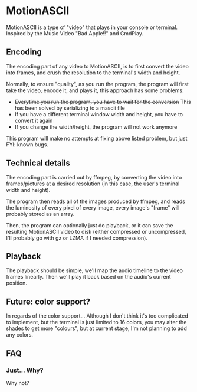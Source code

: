 # MotionASCII

MotionASCII is a type of "video" that plays in your console or terminal. Inspired by the Music Video "Bad Apple!!" and CmdPlay.

## Encoding

The encoding part of any video to MotionASCII, is to first convert the video into frames, and crush the resolution to the terminal's width and height.

Normally, to ensure "quality", as you run the program, the program will first take the video, encode it, and plays it, this approach has some problems:
- ~~Everytime you run the program, you have to wait for the conversion~~ This has been solved by serializing to a mascii file
- If you have a different terminal window width and height, you have to convert it again
- If you change the width/height, the program will not work anymore

This program will make no attempts at fixing above listed problem, but just FYI: known bugs.

## Technical details

The encoding part is carried out by ffmpeg, by converting the video into frames/pictures at a desired resolution (in this case, the user's terminal width and height).

The program then reads all of the images produced by ffmpeg, and reads the luminosity of every pixel of every image, every image's "frame" will probably stored as an array.

Then, the program can optionally just do playback, or it can save the resulting MotionASCII video to disk (either compressed or uncompressed, I'll probably go with gz or LZMA if I needed compression).

## Playback

The playback should be simple, we'll map the audio timeline to the video frames linearly. Then we'll play it back based on the audio's current position.

## Future: color support?

In regards of the color support... Although I don't think it's too complicated to implement, but the terminal is just limited to 16 colors, you may alter the shades to get more "colours", but at current stage, I'm not planning to add any colors.

## FAQ

### Just... Why?

Why not?
